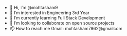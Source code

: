 - 👋 Hi, I’m @mohtasham9
- 👀 I’m interested in Engineering 3rd Year
- 🌱 I’m currently learning Full Stack Development
- 💞️ I’m looking to collaborate on open source projects
- 📫 How to reach me Gmail: mohtasham7862@gmailcom

<!---
mohtasham9/mohtasham9 is a ✨ special ✨ repository because its `README.md` (this file) appears on your GitHub profile.
You can click the Preview link to take a look at your changes.
--->
